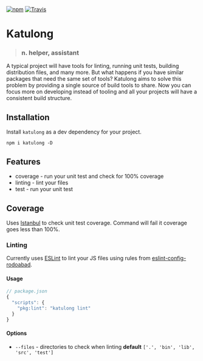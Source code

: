 [![npm](https://img.shields.io/npm/v/katulong.svg?style=flat-square)](https://www.npmjs.com/package/katulong)
[![Travis](https://img.shields.io/travis/rodoabad/katulong.svg?style=flat-square)](https://travis-ci.org/rodoabad/katulong)

# Katulong

> ### **n**. helper, assistant

A typical project will have tools for linting, running unit tests, building distribution files, and many more. But what happens if you have similar packages that need the same set of tools? Katulong aims to solve this problem by providing a single source of build tools to share. Now you can focus more on developing instead of tooling and all your projects will have a consistent build structure.

## Installation

Install `katulong` as a dev dependency for your project.

```
npm i katulong -D
```

## Features

* coverage - run your unit test and check for 100% coverage
* linting - lint your files
* test - run your unit test

## Coverage

Uses [Istanbul](https://github.com/gotwarlost/istanbul) to check unit test coverage. Command will fail it coverage goes less than 100%.

### Linting

Currently uses [ESLint](https://github.com/eslint/eslint) to lint your JS files using rules from [eslint-config-rodoabad](https://github.com/rodoabad/eslint-config-rodoabad).

#### Usage

```javascript
// package.json
{
  "scripts": {
    "pkg:lint": "katulong lint"
  }
}
```

#### Options

* `--files` - directories to check when linting **default** `['.', 'bin', 'lib', 'src', 'test']`
